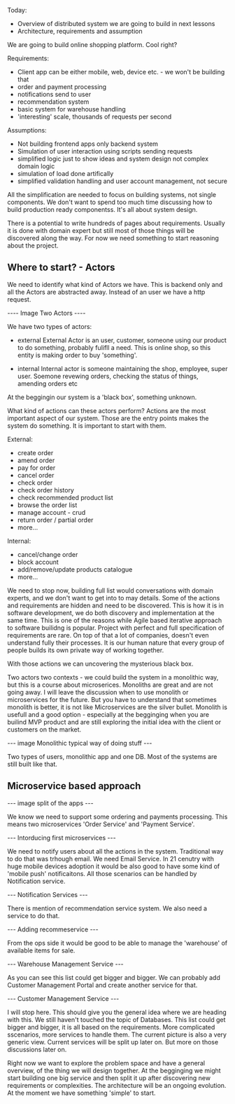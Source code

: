 Today:
- Overview of distributed system we are going to build in next lessons
- Architecture, requirements and assumption

We are going to build online shopping platform. Cool right? 

Requirements:
- Client app can be either mobile, web, device etc. - we won't be building that
- order and payment processing
- notifications send to user
- recommendation system
- basic system for warehouse handling
- 'interesting' scale, thousands of requests per second

Assumptions:
- Not building frontend apps only backend system 
- Simulation of user interaction using scripts sending requests
- simplified logic just to show ideas and system design not complex domain logic
- simulation of load done artifically 
- simplified validation handling and user account management, not secure

All the simplification are needed to focus on building systems, not single components. We don't want to spend too much time discussing how to build production ready componentss. It's all about system design.

There is a potential to write hundreds of pages about requirements. Usually it is done with domain expert but still most of those things will be discovered along the way. For now we need something to start reasoning about the project.

Where to start? - Actors
--------------- 

We need to identify what kind of Actors we have. This is backend only and all the Actors are abstracted away. Instead of an user we have a http request.

---- Image Two Actors ----

We have two types of actors:

- external
External Actor is an user, customer, someone using our product to do something, probably fulifll a need. This is online shop, so this entity is making order to buy 'something'.

- internal
Internal actor is someone maintaining the shop, employee, super user. Soemone revewing orders, checking the status of things, amending orders etc

At the beggingin our system is a 'black box', something unknown.

What kind of actions can these actors perform?
Actions are the most important aspect of our system. Those are the entry points makes the system do something. It is important to start with them.

External:
- create order
- amend order
- pay for order
- cancel order
- check order
- check order history
- check recommended product list
- browse the order list
- manage account - crud
- return order / partial order
- more...

Internal:
- cancel/change order
- block account
- add/remove/update products catalogue
- more...

We need to stop now, building full list would conversations with domain experts, and we don't want to get into to may details. Some of the actions and requirements are hidden and need to be discovered. This is how it is in software development, we do both discovery and implementation at the same time. This is one of the reasons while Agile based iterative approach to software builidng is popular. Project with perfect and full specification of requirements are rare. On top of that a lot of companies, doesn't even understand fully their processes. It is our human nature that every group of people builds its own private way of working together.

With those actions we can uncovering the mysterious black box.

Two actors two contexts - we could build the system in a monolithic way, but this is a course about microserices. Monoliths are great and are not going away. I will leave the discussion when to use monolith or microservices for the future. But you have to understand that sometimes monolith is better, it is not like Microservices are the silver bullet. Monolith is usefull and a good option - especially at the begginging when you are builind MVP product and are still exploring the initial idea with the client or customers on the market.

--- image Monolithic typical way of doing stuff ---

Two types of users, monolithic app and one DB. Most of the systems are still built like that. 

Microservice based approach
-------------------------

--- image split of the apps ---

We know we need to support some ordering and payments processing. This means two microservices 'Order Service' and 'Payment Service'. 

--- Intorducing first microservices ---

We need to notify users about all the actions in the system. Traditional way to do that was trhough email. We need Email Service. In 21 cenutry with huge mobile devices adoption it would be also good to have some kind of 'mobile push' notificaitons. All those scenarios can be handled by Notification service.

--- Notification Services ---

There is mention of recommendation service system. We also need a service to do that.

--- Adding recommeservice ---

From the ops side it would be good to be able to manage the 'warehouse' of available items for sale.

--- Warehouse Management Service ---

As you can see this list could get bigger and bigger. We can probably add Customer Management Portal and create another service for that.

--- Customer Management Service ---

I will stop here. This should give you the general idea where we are heading with this. We still haven't touched the topic of Databases. This list could get bigger and bigger, it is all based on the requirements. More complicated sscenarios, more services to handle them. The current picture is also a very generic view. Current services will be split up later on. But more on those discussions later on.

Right now we want to explore the problem space and have a general overview, of the thing we will design together. At the begginging we might start building one big service and then split it up after discovering new requirements or complexities. The architecture will be an ongoing evolution. At the moment we have something 'simple' to start. 
